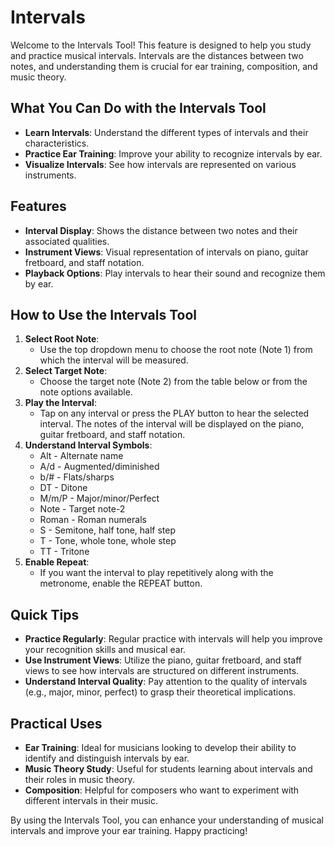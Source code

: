 # Intervals
Welcome to the Intervals Tool! This feature is designed to help you study and practice musical intervals. Intervals are the distances between two notes, and understanding them is crucial for ear training, composition, and music theory.

## What You Can Do with the Intervals Tool
* **Learn Intervals**: Understand the different types of intervals and their characteristics.
* **Practice Ear Training**: Improve your ability to recognize intervals by ear.
* **Visualize Intervals**: See how intervals are represented on various instruments.

## Features
* **Interval Display**: Shows the distance between two notes and their associated qualities.
* **Instrument Views**: Visual representation of intervals on piano, guitar fretboard, and staff notation.
* **Playback Options**: Play intervals to hear their sound and recognize them by ear.

## How to Use the Intervals Tool
1. **Select Root Note**:
    * Use the top dropdown menu to choose the root note (Note 1) from which the interval will be measured.
1. **Select Target Note**:
    * Choose the target note (Note 2) from the table below or from the note options available.
1. **Play the Interval**:
    * Tap on any interval or press the PLAY button to hear the selected interval. The notes of the interval will be displayed on the piano, guitar fretboard, and staff notation.
1. **Understand Interval Symbols**:
    * Alt - Alternate name
    * A/d - Augmented/diminished
    * b/# - Flats/sharps
    * DT - Ditone
    * M/m/P - Major/minor/Perfect
    * Note - Target note-2
    * Roman - Roman numerals
    * S - Semitone, half tone, half step
    * T - Tone, whole tone, whole step
    * TT - Tritone
1. **Enable Repeat**:
    * If you want the interval to play repetitively along with the metronome, enable the REPEAT button.

## Quick Tips
* **Practice Regularly**: Regular practice with intervals will help you improve your recognition skills and musical ear.
* **Use Instrument Views**: Utilize the piano, guitar fretboard, and staff views to see how intervals are structured on different instruments.
* **Understand Interval Quality**: Pay attention to the quality of intervals (e.g., major, minor, perfect) to grasp their theoretical implications.

## Practical Uses
* **Ear Training**: Ideal for musicians looking to develop their ability to identify and distinguish intervals by ear.
* **Music Theory Study**: Useful for students learning about intervals and their roles in music theory.
* **Composition**: Helpful for composers who want to experiment with different intervals in their music.

By using the Intervals Tool, you can enhance your understanding of musical intervals and improve your ear training. Happy practicing!
